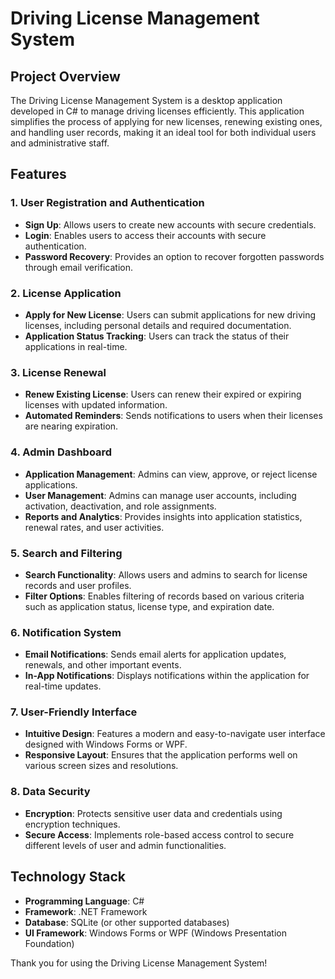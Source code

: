 # Driving License Management System

## Project Overview
The Driving License Management System is a desktop application developed in C# to manage driving licenses efficiently. This application simplifies the process of applying for new licenses, renewing existing ones, and handling user records, making it an ideal tool for both individual users and administrative staff.

## Features

### 1. **User Registration and Authentication**
   - **Sign Up**: Allows users to create new accounts with secure credentials.
   - **Login**: Enables users to access their accounts with secure authentication.
   - **Password Recovery**: Provides an option to recover forgotten passwords through email verification.

### 2. **License Application**
   - **Apply for New License**: Users can submit applications for new driving licenses, including personal details and required documentation.
   - **Application Status Tracking**: Users can track the status of their applications in real-time.

### 3. **License Renewal**
   - **Renew Existing License**: Users can renew their expired or expiring licenses with updated information.
   - **Automated Reminders**: Sends notifications to users when their licenses are nearing expiration.

### 4. **Admin Dashboard**
   - **Application Management**: Admins can view, approve, or reject license applications.
   - **User Management**: Admins can manage user accounts, including activation, deactivation, and role assignments.
   - **Reports and Analytics**: Provides insights into application statistics, renewal rates, and user activities.

### 5. **Search and Filtering**
   - **Search Functionality**: Allows users and admins to search for license records and user profiles.
   - **Filter Options**: Enables filtering of records based on various criteria such as application status, license type, and expiration date.

### 6. **Notification System**
   - **Email Notifications**: Sends email alerts for application updates, renewals, and other important events.
   - **In-App Notifications**: Displays notifications within the application for real-time updates.

### 7. **User-Friendly Interface**
   - **Intuitive Design**: Features a modern and easy-to-navigate user interface designed with Windows Forms or WPF.
   - **Responsive Layout**: Ensures that the application performs well on various screen sizes and resolutions.

### 8. **Data Security**
   - **Encryption**: Protects sensitive user data and credentials using encryption techniques.
   - **Secure Access**: Implements role-based access control to secure different levels of user and admin functionalities.

## Technology Stack
- **Programming Language**: C#
- **Framework**: .NET Framework
- **Database**: SQLite (or other supported databases)
- **UI Framework**: Windows Forms or WPF (Windows Presentation Foundation)


Thank you for using the Driving License Management System!

